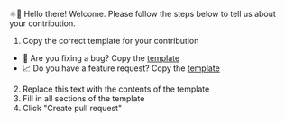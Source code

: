 ⚛👋 Hello there! Welcome. Please follow the steps below to tell us about your contribution.

1. Copy the correct template for your contribution
  - 🐛 Are you fixing a bug? Copy the [template](https://github.com/SauravMaheshkar/Fake-News-Classification/blob/master/.github/ISSUE_TEMPLATE/bug_report.md)
  - 📈 Do you have a feature request? Copy the [template](https://github.com/SauravMaheshkar/Fake-News-Classification/blob/master/.github/ISSUE_TEMPLATE/feature_request.md)
2. Replace this text with the contents of the template
3. Fill in all sections of the template
4. Click "Create pull request"
